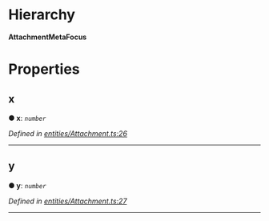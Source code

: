 

# Hierarchy

**AttachmentMetaFocus**

# Properties

<a id="x"></a>

##  x

**● x**: *`number`*

*Defined in [entities/Attachment.ts:26](https://github.com/lagunehq/core/blob/dae58ab/src/entities/Attachment.ts#L26)*

___
<a id="y"></a>

##  y

**● y**: *`number`*

*Defined in [entities/Attachment.ts:27](https://github.com/lagunehq/core/blob/dae58ab/src/entities/Attachment.ts#L27)*

___

